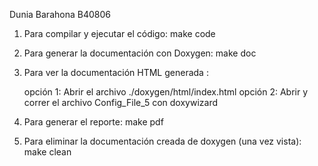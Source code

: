 Dunia Barahona B40806

1) Para compilar y ejecutar el código: make code

2) Para generar la documentación con Doxygen: make doc

3) Para ver la documentación HTML generada :

	opción 1: Abrir el archivo ./doxygen/html/index.html
	opción 2: Abrir y correr el archivo Config_File_5 con doxywizard
	
5) Para generar el reporte: make pdf 

6) Para eliminar la documentación creada de doxygen (una vez vista): make clean

